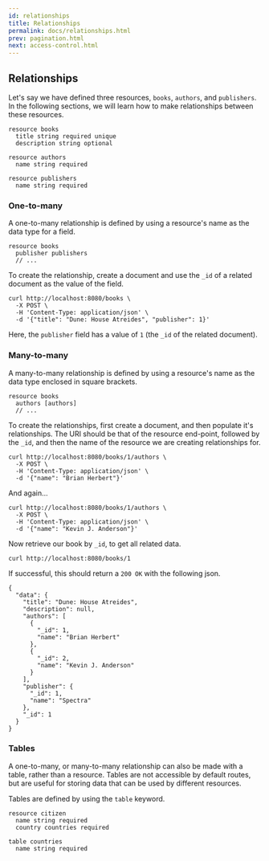```yaml
---
id: relationships
title: Relationships
permalink: docs/relationships.html
prev: pagination.html
next: access-control.html
---
```


## Relationships

Let's say we have defined three resources, `books`, `authors`, and `publishers`. In the following sections, we will learn how to make relationships between these resources.

```
resource books
  title string required unique
  description string optional

resource authors
  name string required

resource publishers
  name string required
```

### One-to-many

A one-to-many relationship is defined by using a resource's name as the data type for a field.

```
resource books
  publisher publishers
  // ...
```

To create the relationship, create a document and use the `_id` of a related document as the value of the field.

```
curl http://localhost:8080/books \
  -X POST \
  -H 'Content-Type: application/json' \
  -d '{"title": "Dune: House Atreides", "publisher": 1}'
```

Here, the `publisher` field has a value of `1` (the `_id` of the related document).

### Many-to-many

A many-to-many relationship is defined by using a resource's name as the data type enclosed in square brackets.

```
resource books
  authors [authors]
  // ...
```

To create the relationships, first create a document, and then populate it's relationships. The URI should be that of the resource end-point, followed by the `_id`, and then the name of the resource we are creating relationships for.

```
curl http://localhost:8080/books/1/authors \
  -X POST \
  -H 'Content-Type: application/json' \
  -d '{"name": "Brian Herbert"}'
```

And again...

```
curl http://localhost:8080/books/1/authors \
  -X POST \
  -H 'Content-Type: application/json' \
  -d '{"name": "Kevin J. Anderson"}'
```

Now retrieve our book by `_id`, to get all related data.

```
curl http://localhost:8080/books/1
```

If successful, this should return a `200 OK` with the following json.

```
{
  "data": {
    "title": "Dune: House Atreides",
    "description": null,
    "authors": [
      {
        "_id": 1,
        "name": "Brian Herbert"
      },
      {
        "_id": 2,
        "name": "Kevin J. Anderson"
      }
    ],
    "publisher": {
      "_id": 1,
      "name": "Spectra"
    },
    "_id": 1
  }
}
```

### Tables

A one-to-many, or many-to-many relationship can also be made with a table, rather than a resource. Tables are not accessible by default routes, but are useful for storing data that can be used by different resources.

Tables are defined by using the `table` keyword.

```
resource citizen
  name string required
  country countries required

table countries
  name string required
```